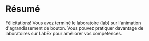 # Résumé

Félicitations! Vous avez terminé le laboratoire (lab) sur l'animation d'agrandissement de bouton. Vous pouvez pratiquer davantage de laboratoires sur LabEx pour améliorer vos compétences.
